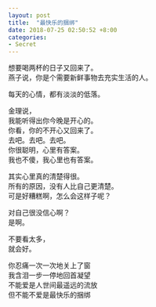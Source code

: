 ```yaml
---
layout: post
title:  "最快乐的捆绑"
date: 2018-07-25 02:50:52 +8:00
categories: 
- Secret
---
```


想要喝两杯的日子又回来了。  
燕子说，你是个需要新鲜事物去充实生活的人。  

每天的心情，都有淡淡的低落。  

金理说，  
我能听得出你今晚是开心的。  
你看，你的不开心又回来了。  
去吧。去吧。去吧。  
你很聪明，心里有答案。  
我也不傻，我心里也有答案。  

其实心里真的清楚得很。  
所有的原因，没有人比自己更清楚。  
可是好糟糕啊，怎么会这样子呢？  

对自己很没信心啊？  
是啊。  

不要看太多，  
就会好。  

你忍痛一次一次地关上了窗  
我含泪一步一停地回首凝望  
不能爱是人世间最遥远的流放  
但不能不爱是最快乐的捆绑  